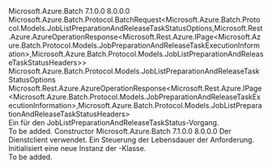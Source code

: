 <Type Name="JobListPreparationAndReleaseTaskStatusBatchRequest" FullName="Microsoft.Azure.Batch.Protocol.BatchRequests.JobListPreparationAndReleaseTaskStatusBatchRequest">
  <TypeSignature Language="C#" Value="public class JobListPreparationAndReleaseTaskStatusBatchRequest : Microsoft.Azure.Batch.Protocol.BatchRequest&lt;Microsoft.Azure.Batch.Protocol.Models.JobListPreparationAndReleaseTaskStatusOptions,Microsoft.Rest.Azure.AzureOperationResponse&lt;Microsoft.Rest.Azure.IPage&lt;Microsoft.Azure.Batch.Protocol.Models.JobPreparationAndReleaseTaskExecutionInformation&gt;,Microsoft.Azure.Batch.Protocol.Models.JobListPreparationAndReleaseTaskStatusHeaders&gt;&gt;" />
  <TypeSignature Language="ILAsm" Value=".class public auto ansi beforefieldinit JobListPreparationAndReleaseTaskStatusBatchRequest extends Microsoft.Azure.Batch.Protocol.BatchRequest`2&lt;class Microsoft.Azure.Batch.Protocol.Models.JobListPreparationAndReleaseTaskStatusOptions, class Microsoft.Rest.Azure.AzureOperationResponse`2&lt;class Microsoft.Rest.Azure.IPage`1&lt;class Microsoft.Azure.Batch.Protocol.Models.JobPreparationAndReleaseTaskExecutionInformation&gt;, class Microsoft.Azure.Batch.Protocol.Models.JobListPreparationAndReleaseTaskStatusHeaders&gt;&gt;" />
  <TypeSignature Language="DocId" Value="T:Microsoft.Azure.Batch.Protocol.BatchRequests.JobListPreparationAndReleaseTaskStatusBatchRequest" />
  <TypeSignature Language="VB.NET" Value="Public Class JobListPreparationAndReleaseTaskStatusBatchRequest&#xA;Inherits BatchRequest(Of JobListPreparationAndReleaseTaskStatusOptions, AzureOperationResponse(Of IPage(Of JobPreparationAndReleaseTaskExecutionInformation), JobListPreparationAndReleaseTaskStatusHeaders))" />
  <TypeSignature Language="F#" Value="type JobListPreparationAndReleaseTaskStatusBatchRequest = class&#xA;    inherit BatchRequest&lt;JobListPreparationAndReleaseTaskStatusOptions, AzureOperationResponse&lt;IPage&lt;JobPreparationAndReleaseTaskExecutionInformation&gt;, JobListPreparationAndReleaseTaskStatusHeaders&gt;&gt;" />
  <AssemblyInfo>
    <AssemblyName>Microsoft.Azure.Batch</AssemblyName>
    <AssemblyVersion>7.1.0.0</AssemblyVersion>
    <AssemblyVersion>8.0.0.0</AssemblyVersion>
  </AssemblyInfo>
  <Base>
    <BaseTypeName>Microsoft.Azure.Batch.Protocol.BatchRequest&lt;Microsoft.Azure.Batch.Protocol.Models.JobListPreparationAndReleaseTaskStatusOptions,Microsoft.Rest.Azure.AzureOperationResponse&lt;Microsoft.Rest.Azure.IPage&lt;Microsoft.Azure.Batch.Protocol.Models.JobPreparationAndReleaseTaskExecutionInformation&gt;,Microsoft.Azure.Batch.Protocol.Models.JobListPreparationAndReleaseTaskStatusHeaders&gt;&gt;</BaseTypeName>
    <BaseTypeArguments>
      <BaseTypeArgument TypeParamName="TOptions">Microsoft.Azure.Batch.Protocol.Models.JobListPreparationAndReleaseTaskStatusOptions</BaseTypeArgument>
      <BaseTypeArgument TypeParamName="TResponse">Microsoft.Rest.Azure.AzureOperationResponse&lt;Microsoft.Rest.Azure.IPage&lt;Microsoft.Azure.Batch.Protocol.Models.JobPreparationAndReleaseTaskExecutionInformation&gt;,Microsoft.Azure.Batch.Protocol.Models.JobListPreparationAndReleaseTaskStatusHeaders&gt;</BaseTypeArgument>
    </BaseTypeArguments>
  </Base>
  <Interfaces />
  <Docs>
    <summary>
            Ein <see cref="T:Microsoft.Azure.Batch.Protocol.IBatchRequest" /> für den JobListPreparationAndReleaseTaskStatus-Vorgang.
            </summary>
    <remarks>To be added.</remarks>
  </Docs>
  <Members>
    <Member MemberName=".ctor">
      <MemberSignature Language="C#" Value="public JobListPreparationAndReleaseTaskStatusBatchRequest (Microsoft.Azure.Batch.Protocol.BatchServiceClient serviceClient, System.Threading.CancellationToken cancellationToken);" />
      <MemberSignature Language="ILAsm" Value=".method public hidebysig specialname rtspecialname instance void .ctor(class Microsoft.Azure.Batch.Protocol.BatchServiceClient serviceClient, valuetype System.Threading.CancellationToken cancellationToken) cil managed" />
      <MemberSignature Language="DocId" Value="M:Microsoft.Azure.Batch.Protocol.BatchRequests.JobListPreparationAndReleaseTaskStatusBatchRequest.#ctor(Microsoft.Azure.Batch.Protocol.BatchServiceClient,System.Threading.CancellationToken)" />
      <MemberSignature Language="F#" Value="new Microsoft.Azure.Batch.Protocol.BatchRequests.JobListPreparationAndReleaseTaskStatusBatchRequest : Microsoft.Azure.Batch.Protocol.BatchServiceClient * System.Threading.CancellationToken -&gt; Microsoft.Azure.Batch.Protocol.BatchRequests.JobListPreparationAndReleaseTaskStatusBatchRequest" Usage="new Microsoft.Azure.Batch.Protocol.BatchRequests.JobListPreparationAndReleaseTaskStatusBatchRequest (serviceClient, cancellationToken)" />
      <MemberType>Constructor</MemberType>
      <AssemblyInfo>
        <AssemblyName>Microsoft.Azure.Batch</AssemblyName>
        <AssemblyVersion>7.1.0.0</AssemblyVersion>
        <AssemblyVersion>8.0.0.0</AssemblyVersion>
      </AssemblyInfo>
      <Parameters>
        <Parameter Name="serviceClient" Type="Microsoft.Azure.Batch.Protocol.BatchServiceClient" />
        <Parameter Name="cancellationToken" Type="System.Threading.CancellationToken" />
      </Parameters>
      <Docs>
        <param name="serviceClient">Der Dienstclient verwendet.</param>
        <param name="cancellationToken">Ein <see cref="T:System.Threading.CancellationToken" /> Steuerung der Lebensdauer der Anforderung.</param>
        <summary>
            Initialisiert eine neue Instanz der <see cref="T:Microsoft.Azure.Batch.Protocol.BatchRequests.JobListPreparationAndReleaseTaskStatusBatchRequest" />-Klasse.
            </summary>
        <remarks>To be added.</remarks>
      </Docs>
    </Member>
  </Members>
</Type>